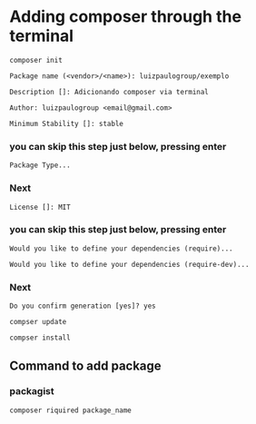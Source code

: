 # Adding composer through the terminal

```PROMPT
composer init
```

```PROMPT
Package name (<vendor>/<name>): luizpaulogroup/exemplo
```

```PROMPT
Description []: Adicionando composer via terminal
```

```PROMPT
Author: luizpaulogroup <email@gmail.com>
```

```PROMPT
Minimum Stability []: stable
```

### you can skip this step just below, pressing enter
```PROMPT
Package Type...
```

### Next
```PROMPT
License []: MIT
```

### you can skip this step just below, pressing enter
```PROMPT
Would you like to define your dependencies (require)...
```
```PROMPT
Would you like to define your dependencies (require-dev)...
```

### Next
```PROMPT
Do you confirm generation [yes]? yes
```

```PROMPT
compser update
```

```PROMPT
compser install
```

## Command to add package

### packagist

```PROMPT
composer riquired package_name
```
